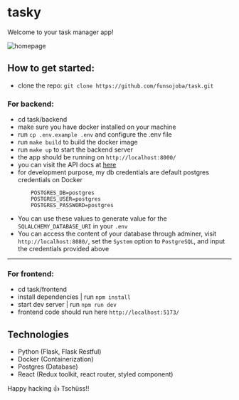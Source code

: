 # tasky

Welcome to your task manager app!

![homepage](https://github.com/funsojoba/task/assets/42432746/4e0e93dd-db13-4866-860b-13253b8b4df2)

## How to get started:
* clone the repo: `git clone https://github.com/funsojoba/task.git`

### For backend:
* cd task/backend
* make sure you have docker installed on your machine
* run `cp .env.example .env` and configure the .env file
* run `make build` to build the docker image
* run `make up` to start the backend server
* the app should be running on `http://localhost:8000/`
* you can visit the API docs at [here](https://documenter.getpostman.com/view/26204419/2s9YJey1k3)
* for development purpose, my db credentials are default postgres credentials on Docker
    ```
        POSTGRES_DB=postgres
        POSTGRES_USER=postgres
        POSTGRES_PASSWORD=postgres
    ```
* You can use these values to generate value for the `SQLALCHEMY_DATABASE_URI` in your `.env`
* You can access the content of your database through adminer, visit `http://localhost:8080/`, set the `System` option to `PostgreSQL`, and input the credentials provided above
___
### For frontend:
* cd task/frontend
* install dependencies | run `npm install`
* start dev server | run `npm run dev`
* frontend code should run here `http://localhost:5173/`



## Technologies
* Python (Flask, Flask Restful)
* Docker (Containerization)
* Postgres (Database)
* React (Redux toolkit, react router, styled component)


Happy hacking 👍 Tschüss!!

